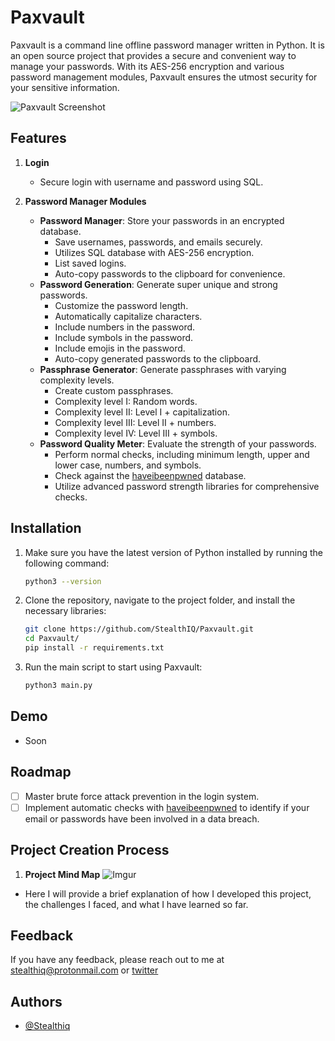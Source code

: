 # Paxvault

Paxvault is a command line offline password manager written in Python. It is an open source project that provides a secure and convenient way to manage your passwords. With its AES-256 encryption and various password management modules, Paxvault ensures the utmost security for your sensitive information.

![Paxvault Screenshot](https://i.imgur.com/x2RPn8D.png)

## Features

1. **Login**
   - Secure login with username and password using SQL.

2. **Password Manager Modules**
   - **Password Manager**: Store your passwords in an encrypted database.
     - Save usernames, passwords, and emails securely.
     - Utilizes SQL database with AES-256 encryption.
     - List saved logins.
     - Auto-copy passwords to the clipboard for convenience.
   - **Password Generation**: Generate super unique and strong passwords.
     - Customize the password length.
     - Automatically capitalize characters.
     - Include numbers in the password.
     - Include symbols in the password.
     - Include emojis in the password.
     - Auto-copy generated passwords to the clipboard.
   - **Passphrase Generator**: Generate passphrases with varying complexity levels.
     - Create custom passphrases.
     - Complexity level I: Random words.
     - Complexity level II: Level I + capitalization.
     - Complexity level III: Level II + numbers.
     - Complexity level IV: Level III + symbols.
   - **Password Quality Meter**: Evaluate the strength of your passwords.
     - Perform normal checks, including minimum length, upper and lower case, numbers, and symbols.
     - Check against the [haveibeenpwned](https://haveibeenpwned.com/) database.
     - Utilize advanced password strength libraries for comprehensive checks.

## Installation

1. Make sure you have the latest version of Python installed by running the following command:
   ```bash
   python3 --version
   ```

2. Clone the repository, navigate to the project folder, and install the necessary libraries:
   ```bash
   git clone https://github.com/StealthIQ/Paxvault.git
   cd Paxvault/
   pip install -r requirements.txt
   ```

3. Run the main script to start using Paxvault:
   ```bash
   python3 main.py
   ```

## Demo

- Soon

## Roadmap

- [ ] Master brute force attack prevention in the login system.
- [ ] Implement automatic checks with [haveibeenpwned](https://haveibeenpwned.com/) to identify if your email or passwords have been involved in a data breach.

## Project Creation Process

1. **Project Mind Map** 
![Imgur](https://i.imgur.com/vk8z0x7.png)

- Here I will provide a brief explanation of how I developed this project, the challenges I faced, and what I have learned so far.

## Feedback

If you have any feedback, please reach out to me at stealthiq@protonmail.com or [twitter](https://twitter.com/StealthIQQ)


## Authors

- [@Stealthiq](https://www.github.com/stealthiq)

